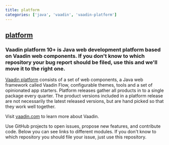 ```yaml
---
title: platform
categories: ['java', 'vaadin', 'vaadin-platform']
---
```

## [platform](https://github.com/vaadin/platform)

### Vaadin platform 10+ is Java web development platform based on Vaadin web components.  If you don't know to which repository your bug report should be filed, use this and we'll move it to the right one.


[Vaadin platform](https://vaadin.com/) consists of a set of web components, a Java web framework called Vaadin Flow, configurable themes, tools and a set of opinionated app starters. Platform releases gather all products in to a single package every quarter. The product versions included in a platform release are not necessarily the latest released versions, but are hand picked so that they work well together.

Visit [vaadin.com](https://vaadin.com/) to learn more about Vaadin. 

Use GitHub projects to open issues, propose new features, and contribute code. Below you can see links to different modules. If you don't know to which repository you should file your issue, just use this repository.
